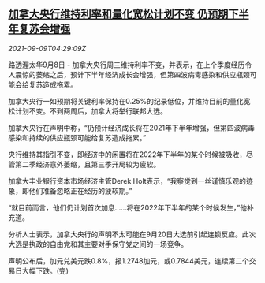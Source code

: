 <!--1631163663000-->
[加拿大央行维持利率和量化宽松计划不变 仍预期下半年复苏会增强](https://cn.reuters.com/article/canada-cen-qe-rate-0909-idCNKBS2G50B1)
------

<div><i>2021-09-09T04:29:09Z</i></div><p>路透渥太华9月8日 - 加拿大央行周三维持利率不变，并表示，在上个季度经历令人震惊的萎缩之后，预计下半年经济成长会增强，但第四波病毒感染和供应瓶颈可能会给复苏造成拖累。</p><p>加拿大央行一如预期将关键利率保持在0.25%的纪录低位，并维持目前的量化宽松计划不变。不到两周后，加拿大将举行联邦大选。</p><p>加拿大央行在声明中称，“仍预计经济成长将在2021年下半年增强，但第四波病毒感染和持续的供应瓶颈可能给复苏造成拖累。”</p><p>央行维持其指引不变，即经济中的闲置将在2022年下半年的某个时候被吸收，尽管第二季经济意外萎缩，且第三季开局较为疲软。</p><p>加拿大丰业银行资本市场经济主管Derek Holt表示，“我察觉到一丝谨慎乐观的迹象，即他们准备忽略正在经历的疲软期。”</p><p>“就目前而言，他们仍计划首次加息……将在2022年下半年的某个时候发生，”他补充道。</p><p>分析人士表示，加拿大央行的声明不太可能在9月20日大选前引起连锁反应。此次大选是执政的自由党和其主要对手保守党之间的一场竞争。</p><p>声明公布后，加元兑美元跌0.8%，报1.2748加元，或0.7844美元，连续第二个交易日大幅下跌。(完)</p>
